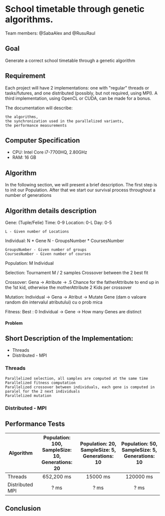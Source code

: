 # School timetable through genetic algorithms.

Team members: @SabaAlex and @RusuRaul

## Goal

  Generate a correct school timetable through a genetic algorithm

## Requirement

  Each project will have 2 implementations: one with "regular" threads or tasks/futures, and one distributed (possibly, but not required, using MPI). A third implementation, using OpenCL or CUDA, can be made for a bonus.

  The documentation will describe:

    the algorithms,
    the synchronization used in the parallelized variants,
    the performance measurements

## Computer Specification

* CPU: Intel Core i7-7700HQ, 2.80GHz
* RAM: 16 GB

## Algorithm

  In the following section, we will present a brief description.
  The first step is to init our Population.
  After that we start our survival process throughout a number of generations

## Algorithm details description

Gene: (Tuple/Felie)
    Time: 0-9
    Location: 0-L
    Day: 0-5

    L - Given number of Locations

Individual:
    N * Gene
    N - GroupsNumber * CoursesNumber

    GroupsNumber - Given number of groups
    CoursesNumber - Given number of courses

Population:
	M Individual

Selection:
	Tournament
	M / 2 samples
	Crossover between the 2 best fit

Crossover:
	Gena -> Atribute -> .5  Chance for the fatherAttribute to end up in the 1st kid, otherwise the motherAttribute
    2 Kids per crossover

Mutation:
	Individual -> Gena -> Atribut -> Mutate Gene (dam o valoare random din intervalul atributului) cu o prob mica
	
Fitness:
	Best : 0
	Individual -> Gene -> How many Genes are distinct


#### Problem


## Short Description of the Implementation:

* Threads
* Distributed - MPI


### Threads

    Parallelized selection, all samples are computed at the same time
    Parallelized fitness computation
    Parallelized crossover between individuals, each gene is computed in paralel for the 2 next individuals
    Parallelized mutation

### Distributed - MPI


## Performance Tests

| Algorithm                        | Population: 100, SampleSize: 10, Generations: 20 | Population: 20, SampleSize: 5, Generations: 10 | Population: 50, SampleSize: 5, Generations: 10 |
| -------------------------------- |:--------:|:-------:|:---------:|
| Threads         | 652,200 ms |  15000 ms | 120000 ms |
| Distributed MPI | ? ms | ? ms | ? ms |


## Conclusion